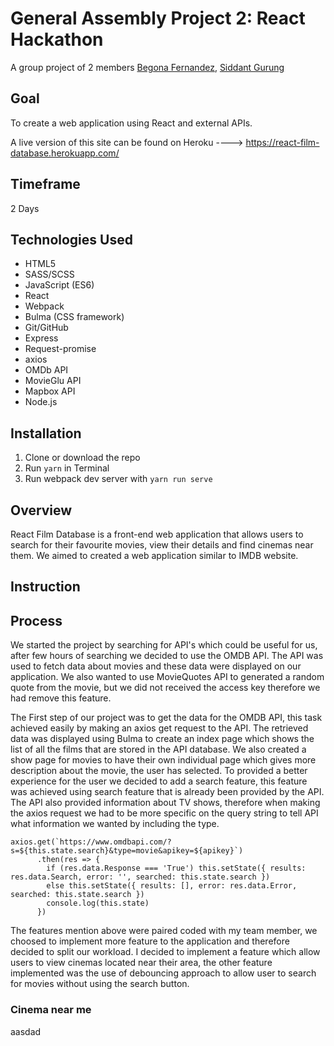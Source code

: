 # General Assembly Project 2: React Hackathon

A group project of 2 members [Begona Fernandez](https://github.com/aguairon), [Siddant Gurung](https://github.com/Siddant)

## Goal

To create a web application using React and external APIs.

A live version of this site can be found on Heroku ----> https://react-film-database.herokuapp.com/

## Timeframe
2 Days

## Technologies Used
* HTML5
* SASS/SCSS
* JavaScript (ES6)
* React
* Webpack
* Bulma (CSS framework)
* Git/GitHub
* Express
* Request-promise
* axios
* OMDb API
* MovieGlu API
* Mapbox API
* Node.js

## Installation
1. Clone or download the repo
2. Run ```yarn``` in Terminal
3. Run webpack dev server with ```yarn run serve```

## Overview
React Film Database is a front-end web application that allows users to search for their favourite movies, view their details and find cinemas near them. We aimed to created a web application similar to IMDB website.

## Instruction

## Process
We started the project by searching for API's which could be useful for us, after few hours of searching we decided to use the OMDB API. The API was used to fetch data about movies and these data were displayed on our application. We also wanted to use MovieQuotes API to generated a random quote from the movie, but we did not received the access key therefore we had remove this feature.

The First step of our project was to get the data for the OMDB API, this task achieved easily by making an axios get request to the API. The retrieved data was displayed using Bulma to create an index page which shows the list of all the films that are stored in the API database. We also created a show page for movies to have their own individual page which gives more description about the movie, the user has selected. To provided a better experience for the user we decided to add a search feature, this feature was achieved using search feature that is already been provided by the API. The API also provided information about TV shows, therefore when making the axios request we had to be more specific on the query string to tell API what information we wanted by including the type.

```
axios.get(`https://www.omdbapi.com/?s=${this.state.search}&type=movie&apikey=${apikey}`)
      .then(res => {
        if (res.data.Response === 'True') this.setState({ results: res.data.Search, error: '', searched: this.state.search })
        else this.setState({ results: [], error: res.data.Error, searched: this.state.search })
        console.log(this.state)
      })
```
The features mention above were paired coded with my team member, we choosed to implement more feature to the application and therefore decided to split our workload. I decided to implement a feature which allow users to view cinemas located near their area, the other feature  implemented was the use of debouncing approach to allow user to search for movies without using the search button.

### Cinema near me















aasdad
